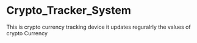 # Crypto_Tracker_System
This is crypto currency tracking device it updates reguralrly the values of crypto Currency
